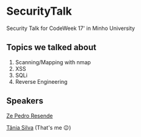 # SecurityTalk
Security Talk for CodeWeek 17' in Minho University

## Topics we talked about
1. Scanning/Mapping with nmap
2. XSS
3. SQLi
4. Reverse Engineering

## Speakers
[Ze Pedro Resende](https://github.com/ZePedroResende)

[Tânia Silva](https://github.com/p3rsephone) (That's me :wink:)
